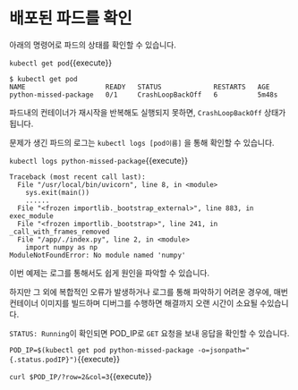 # 배포된 파드를 확인

아래의 명령어로 파드의 상태를 확인할 수 있습니다.

`kubectl get pod`{{execute}}

```
$ kubectl get pod
NAME                    READY   STATUS             RESTARTS   AGE
python-missed-package   0/1     CrashLoopBackOff   6          5m48s
```

파드내의 컨테이너가 재시작을 반복해도 실행되지 못하면, `CrashLoopBackOff` 상태가 됩니다.

문제가 생긴 파드의 로그는 `kubectl logs [pod이름]` 을 통해 확인할 수 있습니다.

`kubectl logs python-missed-package`{{execute}}

```
Traceback (most recent call last):
  File "/usr/local/bin/uvicorn", line 8, in <module>
    sys.exit(main())
    ......
  File "<frozen importlib._bootstrap_external>", line 883, in exec_module
  File "<frozen importlib._bootstrap>", line 241, in _call_with_frames_removed
  File "/app/./index.py", line 2, in <module>
    import numpy as np
ModuleNotFoundError: No module named 'numpy'
```

이번 예제는 로그를 통해서도 쉽게 원인을 파악할 수 있습니다.

하지만 그 외에 복합적인 오류가 발생하거나 로그를 통해 파악하기 어려운 경우에, 매번 컨테이너 이미지를 빌드하며 디버그를 수행하면 해결까지 오랜 시간이 소요될 수있습니다.


`STATUS: Running`이 확인되면 POD_IP로 `GET` 요청을 보내 응답을 확인할 수 있습니다.

`POD_IP=$(kubectl get pod python-missed-package -o=jsonpath="{.status.podIP}")`{{execute}}

`curl $POD_IP/?row=2&col=3`{{execute}}
